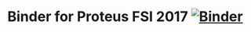# Binder for Proteus FSI 2017 [![Binder](http://mybinder.org/badge.svg)](https://beta.mybinder.org/v2/gh/erdc-cm/oxford2017/master)

